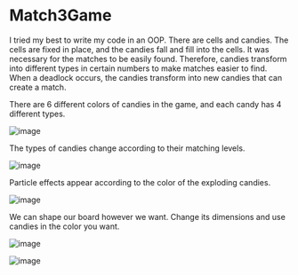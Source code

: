# Match3Game

I tried my best to write my code in an OOP. There are cells and candies. The cells are fixed in place, and the candies fall and fill into the cells.
It was necessary for the matches to be easily found. Therefore, candies transform into different types in certain numbers to make matches easier to find.
When a deadlock occurs, the candies transform into new candies that can create a match.

There are 6 different colors of candies in the game, and each candy has 4 different types.

![image](https://user-images.githubusercontent.com/81265340/226063087-c613ad4d-8d61-4332-bb2b-48c34b3329a3.png)

The types of candies change according to their matching levels.

![image](https://user-images.githubusercontent.com/81265340/226063520-c9fd4ec0-a0fd-4cc1-ac33-676c19eff33a.png)

Particle effects appear according to the color of the exploding candies.

![image](https://user-images.githubusercontent.com/81265340/226064871-3018e382-06ce-4c7d-8cec-c4a141402bd8.png)


We can shape our board however we want. Change its dimensions and use candies in the color you want.

![image](https://user-images.githubusercontent.com/81265340/226063639-91691446-ded6-49bb-aade-dafdcffb5284.png)

![image](https://user-images.githubusercontent.com/81265340/226063842-e63ea86e-498f-4fef-ac1e-6167e84a187b.png)
